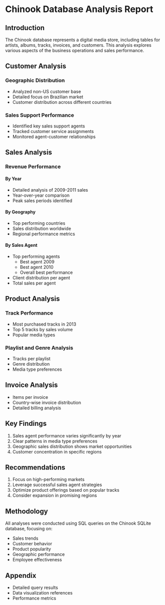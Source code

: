 # Chinook Database Analysis Report

## Introduction
The Chinook database represents a digital media store, including tables for artists, albums, tracks, invoices, and customers. This analysis explores various aspects of the business operations and sales performance.

## Customer Analysis

### Geographic Distribution
- Analyzed non-US customer base
- Detailed focus on Brazilian market
- Customer distribution across different countries

### Sales Support Performance
- Identified key sales support agents
- Tracked customer service assignments
- Monitored agent-customer relationships

## Sales Analysis

### Revenue Performance
#### By Year
- Detailed analysis of 2009-2011 sales
- Year-over-year comparison
- Peak sales periods identified

#### By Geography
- Top performing countries
- Sales distribution worldwide
- Regional performance metrics

#### By Sales Agent
- Top performing agents
  - Best agent 2009
  - Best agent 2010
  - Overall best performance
- Client distribution per agent
- Total sales per agent

## Product Analysis

### Track Performance
- Most purchased tracks in 2013
- Top 5 tracks by sales volume
- Popular media types

### Playlist and Genre Analysis
- Tracks per playlist
- Genre distribution
- Media type preferences

## Invoice Analysis
- Items per invoice
- Country-wise invoice distribution
- Detailed billing analysis

## Key Findings
1. Sales agent performance varies significantly by year
2. Clear patterns in media type preferences
3. Geographic sales distribution shows market opportunities
4. Customer concentration in specific regions

## Recommendations
1. Focus on high-performing markets
2. Leverage successful sales agent strategies
3. Optimize product offerings based on popular tracks
4. Consider expansion in promising regions

## Methodology
All analyses were conducted using SQL queries on the Chinook SQLite database, focusing on:
- Sales trends
- Customer behavior
- Product popularity
- Geographic performance
- Employee effectiveness

## Appendix
- Detailed query results
- Data visualization references
- Performance metrics